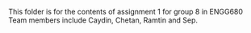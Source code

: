 This folder is for the contents of assignment 1 for group 8 in ENGG680
Team members include Caydin, Chetan, Ramtin and Sep.
